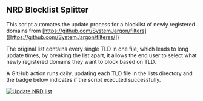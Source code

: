 ## NRD Blocklist Splitter
This script automates the update process for a blocklist of newly registered domains from [https://github.com/SystemJargon/filters]([https://github.com/SystemJargon/filterss/])


The original list contains every single TLD in one file, which leads to long update times, by breaking the list apart, it allows the end user to select what newly registered domains they want to block based on TLD.

A GitHub action runs daily, updating each TLD file in the lists directory and the badge below indicates if the script executed successfully.

[![Update NRD list](https://github.com/dontcrash/homelab/actions/workflows/main.yml/badge.svg)](https://github.com/dontcrash/homelab/actions/workflows/main.yml)
